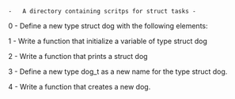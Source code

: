	-	A directory containing scritps for struct tasks	-

0	-	Define a new type struct dog with the following elements:

1	-	Write a function that initialize a variable of type struct dog

2	-	Write a function that prints a struct dog

3	-	Define a new type dog_t as a new name for the type struct dog.

4	-	Write a function that creates a new dog.

